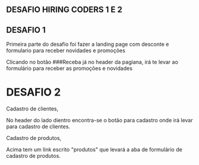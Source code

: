 ## DESAFIO HIRING CODERS 1  E 2


## DESAFIO 1
<p>Primeira parte do desafio foi fazer a landing page com desconte e formulario para receber novidades e promoções</p>



Clicando no botão ###Receba já no header da pagiana, irá te levar ao formulário para receber as promoções e novidades



# DESAFIO 2

Cadastro de clientes,


No header do lado dientro encontra-se o botão para cadastro onde irá levar para cadastro de clientes.

Cadastro de produtos,

Acima tem um link escrito "produtos" que levará a aba de formulário de cadastro de produtos.



